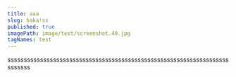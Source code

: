 ```yaml
---
title: aaa
slug: baka!ss
published: true
imagePath: image/test/screenshot.49.jpg
tagNames: test
---
```

sssssssssssssssssssssssssssssssssssssssssssssssssssssssssssssssssssssssssss